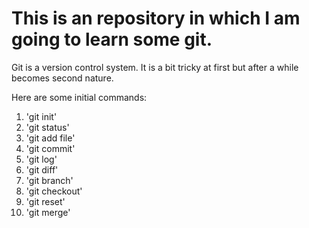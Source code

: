 # This is an repository in which I am going to learn some git.

Git is a version control system.
It is a bit tricky at first but after a while becomes second nature.

Here are some initial commands:

1. 'git init'
2. 'git status'
3. 'git add file'
4. 'git commit'
5. 'git log'
6. 'git diff'
7. 'git branch'
8. 'git checkout'
9. 'git reset'
10. 'git merge'